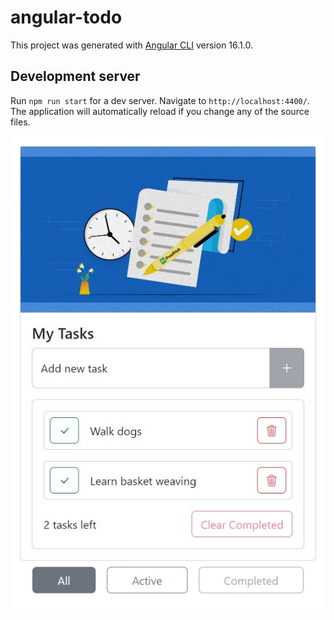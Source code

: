 # angular-todo

This project was generated with [Angular CLI](https://github.com/angular/angular-cli) version 16.1.0.

## Development server

Run `npm run start` for a dev server. Navigate to `http://localhost:4400/`. The application will automatically reload if you change any of the source files.

![Sample Screen](./src/assets/images/screenshot.jpg)